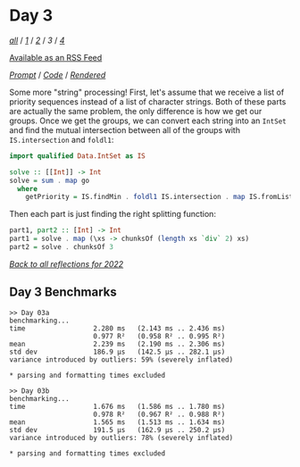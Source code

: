 Day 3
===

<!--
This section is generated and compiled by the build script at ./Build.hs from
the file `./reflections/day03.md`.  If you want to edit this, edit
that file instead!
-->

*[all][reflections]* / *[1][day01]* / *[2][day02]* / *3* / *[4][day04]*

[reflections]: https://github.com/mstksg/advent-of-code-2022/blob/master/reflections.md
[day01]: https://github.com/mstksg/advent-of-code-2022/blob/master/reflections-out/day01.md
[day02]: https://github.com/mstksg/advent-of-code-2022/blob/master/reflections-out/day02.md
[day04]: https://github.com/mstksg/advent-of-code-2022/blob/master/reflections-out/day04.md

[Available as an RSS Feed][rss]

[rss]: http://feeds.feedburner.com/jle-advent-of-code-2022

*[Prompt][d03p]* / *[Code][d03g]* / *[Rendered][d03h]*

[d03p]: https://adventofcode.com/2022/day/3
[d03g]: https://github.com/mstksg/advent-of-code-2022/blob/master/src/AOC/Challenge/Day03.hs
[d03h]: https://mstksg.github.io/advent-of-code-2022/src/AOC.Challenge.Day03.html

Some more "string" processing!  First, let's assume that we receive a list of
priority sequences instead of a list of character strings.  Both of these parts
are actually the same problem, the only difference is how we get our groups.
Once we get the groups, we can convert each string into an `IntSet` and find
the mutual intersection between all of the groups with `IS.intersection` and
`foldl1`:

```haskell
import qualified Data.IntSet as IS

solve :: [[Int]] -> Int
solve = sum . map go
  where
    getPriority = IS.findMin . foldl1 IS.intersection . map IS.fromList
```

Then each part is just finding the right splitting function:

```haskell
part1, part2 :: [Int] -> Int
part1 = solve . map (\xs -> chunksOf (length xs `div` 2) xs)
part2 = solve . chunksOf 3
```


*[Back to all reflections for 2022][reflections]*

## Day 3 Benchmarks

```
>> Day 03a
benchmarking...
time                 2.280 ms   (2.143 ms .. 2.436 ms)
                     0.977 R²   (0.958 R² .. 0.995 R²)
mean                 2.239 ms   (2.190 ms .. 2.306 ms)
std dev              186.9 μs   (142.5 μs .. 282.1 μs)
variance introduced by outliers: 59% (severely inflated)

* parsing and formatting times excluded

>> Day 03b
benchmarking...
time                 1.676 ms   (1.586 ms .. 1.780 ms)
                     0.978 R²   (0.967 R² .. 0.988 R²)
mean                 1.565 ms   (1.513 ms .. 1.634 ms)
std dev              191.5 μs   (162.9 μs .. 250.2 μs)
variance introduced by outliers: 78% (severely inflated)

* parsing and formatting times excluded
```


